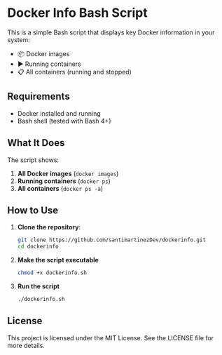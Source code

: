 # Docker Info Bash Script

This is a simple Bash script that displays key Docker information in your system:

- 📦 Docker images
- ▶️ Running containers
- 📋 All containers (running and stopped)


## Requirements

- Docker installed and running
- Bash shell (tested with Bash 4+)


## What It Does

The script shows:

1. **All Docker images** (`docker images`)
2. **Running containers** (`docker ps`)
3. **All containers** (`docker ps -a`)



## How to Use

1. **Clone the repository**:

   ```bash
   git clone https://github.com/santimartinezDev/dockerinfo.git
   cd dockerinfo

2. **Make the script executable**

   ```bash
   chmod +x dockerinfo.sh
   ```
3. **Run the script**

   ```bash
   ./dockerinfo.sh
   ```

## License
This project is licensed under the MIT License. See the LICENSE
file for more details.

